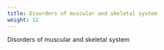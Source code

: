 ```yaml
---
title: Disorders of muscular and skeletal system
weight: 12
---
```


Disorders of muscular and skeletal system